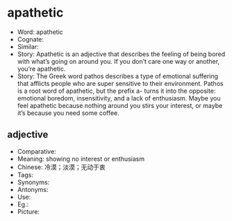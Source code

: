 # apathetic

- Word: apathetic
- Cognate: 
- Similar: 
- Story: Apathetic is an adjective that describes the feeling of being bored with what’s going on around you. If you don’t care one way or another, you’re apathetic.
- Story: The Greek word pathos describes a type of emotional suffering that afflicts people who are super sensitive to their environment. Pathos is a root word of apathetic, but the prefix a- turns it into the opposite: emotional boredom, insensitivity, and a lack of enthusiasm. Maybe you feel apathetic because nothing around you stirs your interest, or maybe it’s because you need some coffee.

## adjective

- Comparative: 
- Meaning: showing no interest or enthusiasm
- Chinese: 冷漠；淡漠；无动于衷
- Tags: 
- Synonyms: 
- Antonyms: 
- Use: 
- Eg.: 
- Picture: 

